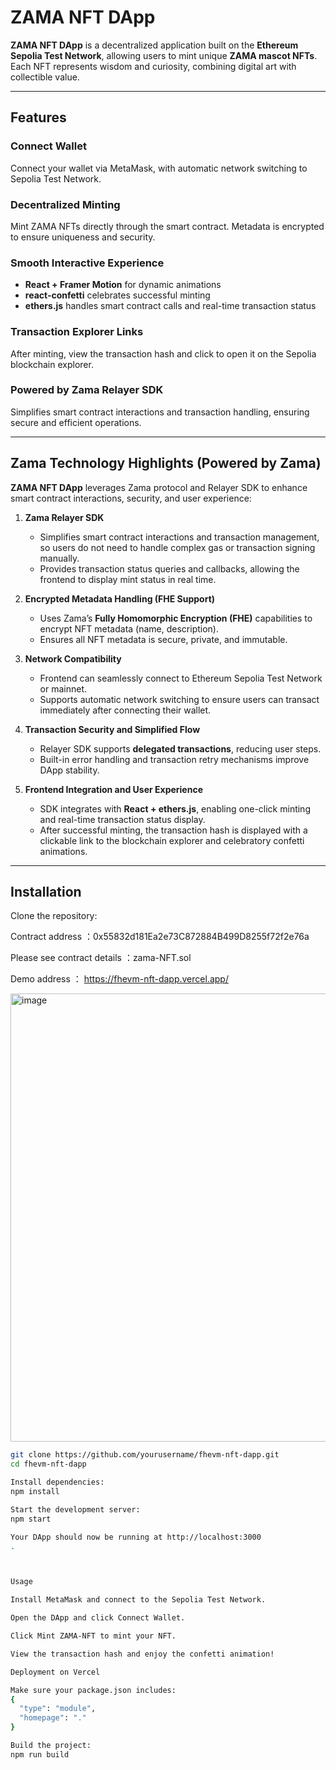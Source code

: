# ZAMA NFT DApp

**ZAMA NFT DApp** is a decentralized application built on the **Ethereum Sepolia Test Network**, allowing users to mint unique **ZAMA mascot NFTs**. Each NFT represents wisdom and curiosity, combining digital art with collectible value.

---

## Features

### Connect Wallet
Connect your wallet via MetaMask, with automatic network switching to Sepolia Test Network.

### Decentralized Minting
Mint ZAMA NFTs directly through the smart contract. Metadata is encrypted to ensure uniqueness and security.

### Smooth Interactive Experience
- **React + Framer Motion** for dynamic animations  
- **react-confetti** celebrates successful minting  
- **ethers.js** handles smart contract calls and real-time transaction status  

### Transaction Explorer Links
After minting, view the transaction hash and click to open it on the Sepolia blockchain explorer.

### Powered by Zama Relayer SDK
Simplifies smart contract interactions and transaction handling, ensuring secure and efficient operations.

---

## Zama Technology Highlights (Powered by Zama)

**ZAMA NFT DApp** leverages Zama protocol and Relayer SDK to enhance smart contract interactions, security, and user experience:

1. **Zama Relayer SDK**  
   - Simplifies smart contract interactions and transaction management, so users do not need to handle complex gas or transaction signing manually.  
   - Provides transaction status queries and callbacks, allowing the frontend to display mint status in real time.

2. **Encrypted Metadata Handling (FHE Support)**  
   - Uses Zama’s **Fully Homomorphic Encryption (FHE)** capabilities to encrypt NFT metadata (name, description).  
   - Ensures all NFT metadata is secure, private, and immutable.

3. **Network Compatibility**  
   - Frontend can seamlessly connect to Ethereum Sepolia Test Network or mainnet.  
   - Supports automatic network switching to ensure users can transact immediately after connecting their wallet.

4. **Transaction Security and Simplified Flow**  
   - Relayer SDK supports **delegated transactions**, reducing user steps.  
   - Built-in error handling and transaction retry mechanisms improve DApp stability.

5. **Frontend Integration and User Experience**  
   - SDK integrates with **React + ethers.js**, enabling one-click minting and real-time transaction status display.  
   - After successful minting, the transaction hash is displayed with a clickable link to the blockchain explorer and celebratory confetti animations.

---

## Installation

Clone the repository:

Contract address ：0x55832d181Ea2e73C872884B499D8255f72f2e76a

Please see contract details ：zama-NFT.sol

Demo address ： https://fhevm-nft-dapp.vercel.app/

<img width="1384" height="717" alt="image" src="https://github.com/user-attachments/assets/0a26cf3e-24d6-4444-821e-b6328e5ac612" />



```bash
git clone https://github.com/yourusername/fhevm-nft-dapp.git
cd fhevm-nft-dapp

Install dependencies:
npm install

Start the development server:
npm start

Your DApp should now be running at http://localhost:3000
.



Usage

Install MetaMask and connect to the Sepolia Test Network.

Open the DApp and click Connect Wallet.

Click Mint ZAMA-NFT to mint your NFT.

View the transaction hash and enjoy the confetti animation!

Deployment on Vercel

Make sure your package.json includes:
{
  "type": "module",
  "homepage": "."
}

Build the project:
npm run build
